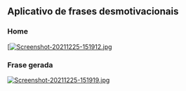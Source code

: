 ## Aplicativo de frases desmotivacionais

### Home
[[![Screenshot-20211225-151912.jpg](https://i.postimg.cc/MHKcvXQ8/Screenshot-20211225-151912.jpg)](https://postimg.cc/ZB2YQbHf)

### Frase gerada
[![Screenshot-20211225-151919.jpg](https://i.postimg.cc/L5wggNTt/Screenshot-20211225-151919.jpg)](https://postimg.cc/30jxPjzN)
